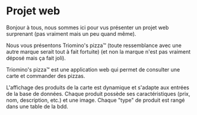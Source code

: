 # Projet web

Bonjour à tous, nous sommes ici pour vus présenter un projet 
web surprenant (pas vraiment mais un peu quand même).

Nous vous présentons Triomino's pizza™ (toute ressemblance avec une autre marque serait tout à fait fortuite)
(et non la marque n'est pas vraiment déposé mais ça fait joli).

Triomino's pizza™ est une application web qui permet de consulter une carte et commander des pizzas.

L'affichage des produits de la carte est dynamique et s'adapte aux entrées de la base de données.
Chaque produit possède ses caractéristiques (prix, nom, description, etc.) et une image.
Chaque "type" de produit est rangé dans une table de la bdd.
